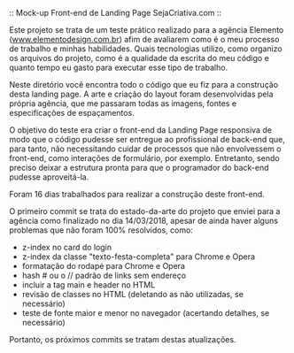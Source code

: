 

:: Mock-up Front-end de Landing Page SejaCriativa.com ::


Este projeto se trata de um teste prático realizado para a agência Elemento
(www.elementodesign.com.br) afim de avaliarem como é o meu processo de trabalho 
e minhas habilidades. Quais tecnologias utilizo, como organizo os arquivos do 
projeto, como é a qualidade da escrita do meu código e quanto tempo eu gasto 
para executar esse tipo de trabalho.

Neste diretório você encontra todo o código que eu fiz para a construção
desta landing page. A arte e criação do layout foram desenvolvidas pela própria 
agência, que me passaram todas as imagens, fontes e especificações de espaçamentos.

O objetivo do teste era criar o front-end da Landing Page responsiva de modo que 
o código pudesse ser entregue ao profissional de back-end que, para tanto, não 
necessitando cuidar de processos que não envolvessem o front-end, como interações 
de formulário, por exemplo. Entretanto, sendo preciso deixar a estrutura pronta 
para que o programador do back-end pudesse aproveitá-la. 

Foram 16 dias trabalhados para realizar a construção deste front-end. 

O primeiro commit se trata do estado-da-arte do projeto que enviei para a agência
como finalizado no dia 14/03/2018, apesar de ainda haver alguns problemas que não
foram 100% resolvidos, como:

- z-index no card do login
- z-index da classe "texto-festa-completa" para Chrome e Opera
- formatação do rodapé para Chrome e Opera
- hash # ou o // padrão de links sem endereço
- incluir a tag main e header no HTML
- revisão de classes no HTML (deletando as não utilizadas, se necessário)
- teste de fonte maior e menor no navegador (acertando detalhes, se necessário)

Portanto, os próximos commits se tratam destas atualizações.